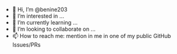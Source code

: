 - 👋 Hi, I’m @benine203
- 👀 I’m interested in ...
- 🌱 I’m currently learning ...
- 💞️ I’m looking to collaborate on ...
- 📫 How to reach me: mention in me in one of my public GitHub Issues/PRs

<!---
benine203/benine203 is a ✨ special ✨ repository because its `README.md` (this file) appears on your GitHub profile.
You can click the Preview link to take a look at your changes.
--->
